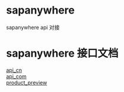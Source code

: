 [api_cn]: https://doc.sapanywhere.cn/api/        "接口文档CN"
[api_com]: https://doc.sapanywhere.com/api/        "接口文档COM"
[product_preview]:	 https://cp.hana.ondemand.com/dps/d/preview/f97eaa8e370f45438244bda35988290c/1605HFC3/zh-CN/index.html "功能概览"

# sapanywhere
sapanywhere api 对接

# sapanywhere 接口文档
[api_cn]  
[api_com]  
[product_preview]  

